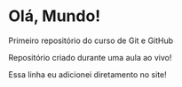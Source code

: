# Olá, Mundo!
 Primeiro repositório do curso de Git e GitHub

 Repositório criado durante uma aula ao vivo!
 
 Essa linha eu adicionei diretamento no site!
